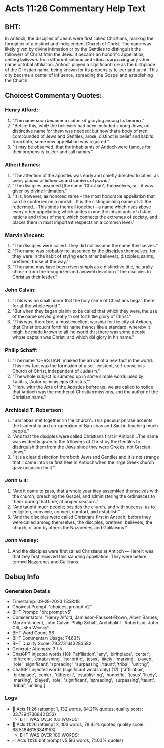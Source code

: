# Acts 11:26 Commentary Help Text

## BHT:
In Antioch, the disciples of Jesus were first called Christians, marking the formation of a distinct and independent Church of Christ. The name was likely given by divine intimation or by the Gentiles to distinguish the followers of Christ from the Jews. It became an honorific appellation, uniting believers from different nations and tribes, surpassing any other name or tribal affiliation. Antioch played a significant role as the birthplace of the Christian name, being known for its propensity to jeer and taunt. This city became a center of influence, spreading the Gospel and establishing the Church.

## Choicest Commentary Quotes:
### Henry Alford:
1. "The name soon became a matter of glorying among its bearers."
2. "Before this, while the believers had been included among Jews, no distinctive name for them was needed: but now that a body of men, compounded of Jews and Gentiles, arose, distinct in belief and habits from both, some new appellation was required."
3. "It may be observed, that the inhabitants of Antioch were famous for their propensity to jeer and call names."

### Albert Barnes:
1. "The attention of the apostles was early and chiefly directed to cities, as being places of influence and centers of power."
2. "The disciples assumed [the name 'Christian'] themselves, or... it was given by divine intimation."
3. "It is, however, an honored name - the most honorable appellation that can be conferred on a mortal... It is the distinguishing name of all the redeemed... This binds them all together - a name which rises above every other appellation; which unites in one the inhabitants of distant nations and tribes of men; which connects the extremes of society, and places them in most important respects on a common level."

### Marvin Vincent:
1. "The disciples were called. They did not assume the name themselves."
2. "The name was probably not assumed by the disciples themselves; for they were in the habit of styling each other believers, disciples, saints, brethren, those of the way."
3. "The name may have been given simply as a distinctive title, naturally chosen from the recognized and avowed devotion of the disciples to Christ as their leader."

### John Calvin:
1. "This was no small honor that the holy name of Christians began there for all the whole world."
2. "But when they began plainly to be called that which they were, the use of the name served greatly to set forth the glory of Christ."
3. "This was, therefore, a most excellent worship for the city of Antioch, that Christ brought forth his name thence like a standard, whereby it might be made known to all the world that there was some people whose captain was Christ, and which did glory in his name."

### Philip Schaff:
1. "The name 'CHRISTIAN' marked the arrival of a new fact in the world. This new fact was the formation of a self-existent, self-conscious Church of Christ, independent of Judaism."
2. "The whole subject is summed up in some simple words used by Tacitus, 'Autor nominis ejus Christus.'"
3. "Here, with the Acts of the Apostles before us, we are called to notice that Antioch was the mother of Christian missions, and the author of the Christian name."

### Archibald T. Robertson:
1. "Barnabas met together 'in the church'...This peculiar phrase accents the leadership and co-operation of Barnabas and Saul in teaching much people." 
2. "And that the disciples were called Christians first in Antioch...The name was evidently given to the followers of Christ by the Gentiles to distinguish them from the Jews since they were Greeks, not Grecian Jews." 
3. "It is a clear distinction from both Jews and Gentiles and it is not strange that it came into use first here in Antioch when the large Greek church gave occasion for it."

### John Gill:
1. "And it came to pass, that a whole year they assembled themselves with the church; preaching the Gospel, and administering the ordinances to them, during that time, at proper seasons."
2. "And taught much people; besides the church, and with success, as to enlighten, convince, convert, comfort, and establish."
3. "And the disciples were called Christians first in Antioch; before they were called among themselves, the disciples, brethren, believers, the church, c. and by others the Nazarenes, and Galilaeans."

### John Wesley:
1. And the disciples were first called Christians at Antioch — Here it was that they first received this standing appellation. They were before termed Nazarenes and Galileans.


## Debug Info
### Generation Details
- Timestamp: 09-28-2023 15:58:18
- Choicest Prompt: "choicest prompt v2"
- BHT Prompt: "bht prompt v5"
- Commentators: "Henry Alford, Jamieson-Fausset-Brown, Albert Barnes, Marvin Vincent, John Calvin, Philip Schaff, Archibald T. Robertson, John Gill, John Wesley"
- BHT Word Count: 96
- BHT Commentary Usage: 74.63%
- BHT Quality Score: 79.3731343283582
- Generate Attempts: 3 / 5
- ChatGPT injected words (18):
	['affiliation', 'any', 'birthplace', 'center', 'different', 'establishing', 'honorific', 'jesus', 'likely', 'marking', 'played', 'role', 'significant', 'spreading', 'surpassing', 'taunt', 'tribal', 'uniting']
- ChatGPT injected words (significant words only) (17):
	['affiliation', 'birthplace', 'center', 'different', 'establishing', 'honorific', 'jesus', 'likely', 'marking', 'played', 'role', 'significant', 'spreading', 'surpassing', 'taunt', 'tribal', 'uniting']

### Logs
- 🔄 Acts 11:26 (attempt 1, 132 words, 84.21% quotes, quality score: 33.78947368421053) 
	- BHT WAS OVER 100 WORDS!
- 🔄 Acts 11:26 (attempt 2, 103 words, 78.46% quotes, quality score: 68.53846153846153) 
	- BHT WAS OVER 100 WORDS!
- ✅ Acts 11:26 bht prompt v5 (96 words, 74.63% quotes)